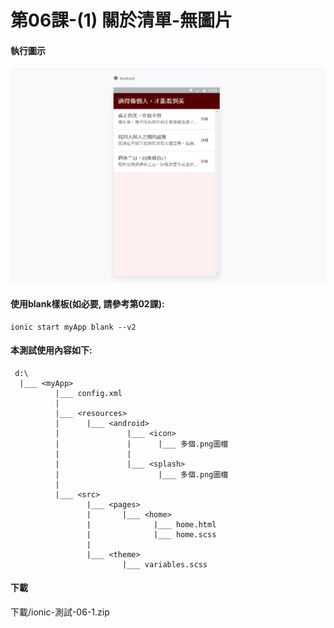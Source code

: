 # 第06課-(1) 關於清單-無圖片


#### 執行圖示
![GitHub Logo](/images/fig06-01.jpg)



#### 使用blank樣板(如必要, 請參考第02課):
```
ionic start myApp blank --v2
```


#### 本測試使用內容如下:
```
 d:\
  |___ <myApp> 
          |___ config.xml 
          |
          |___ <resources>     
          |      |___ <android>  
          |               |___ <icon>
          |               |      |___ 多個.png圖檔          
          |               | 
          |               |___ <splash> 
          |                      |___ 多個.png圖檔              
          |               
          |___ <src>          
                 |___ <pages>   
                 |       |___ <home> 
                 |              |___ home.html 
                 |              |___ home.scss   
                 |
                 |___ <theme>   
                         |___ variables.scss
```


#### 下載
下載/ionic-測試-06-1.zip

